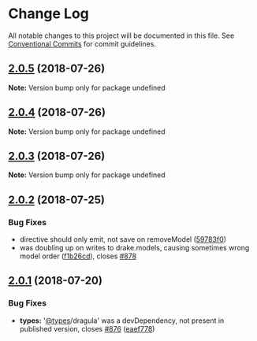 # Change Log

All notable changes to this project will be documented in this file.
See [Conventional Commits](https://conventionalcommits.org) for commit guidelines.

<a name="2.0.5"></a>
## [2.0.5](https://github.com/b-hobbs/ng2-dragula/compare/v2.0.4...v2.0.5) (2018-07-26)




**Note:** Version bump only for package undefined

<a name="2.0.4"></a>
## [2.0.4](https://github.com/b-hobbs/ng2-dragula/compare/v2.0.3...v2.0.4) (2018-07-26)




**Note:** Version bump only for package undefined

<a name="2.0.3"></a>
## [2.0.3](https://github.com/b-hobbs/ng2-dragula/compare/v2.0.2...v2.0.3) (2018-07-26)




**Note:** Version bump only for package undefined

<a name="2.0.2"></a>
## [2.0.2](https://github.com/valor-software/ng2-dragula/compare/v2.0.1...v2.0.2) (2018-07-25)

### Bug Fixes

* directive should only emit, not save on removeModel ([59783f0](https://github.com/valor-software/ng2-dragula/commit/59783f0))
* was doubling up on writes to drake.models, causing sometimes wrong model order ([f1b26cd](https://github.com/valor-software/ng2-dragula/commit/f1b26cd)), closes [#878](https://github.com/valor-software/ng2-dragula/issues/878)


<a name="2.0.1"></a>
## [2.0.1](https://github.com/valor-software/ng2-dragula/compare/v2.0.0...v2.0.1) (2018-07-20)


### Bug Fixes

* **types:** '[@types](https://github.com/types)/dragula' was a devDependency, not present in published version, closes [#876](https://github.com/valor-software/ng2-dragula/issues/876) ([eaef778](https://github.com/valor-software/ng2-dragula/commit/eaef778))
